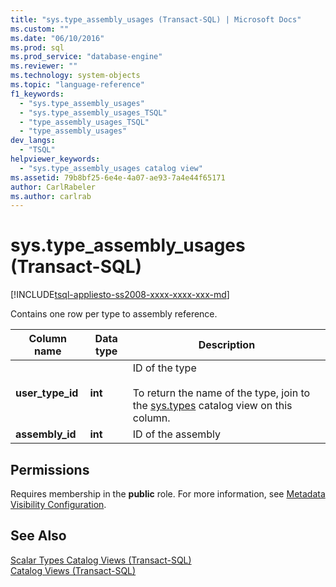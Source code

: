```yaml
---
title: "sys.type_assembly_usages (Transact-SQL) | Microsoft Docs"
ms.custom: ""
ms.date: "06/10/2016"
ms.prod: sql
ms.prod_service: "database-engine"
ms.reviewer: ""
ms.technology: system-objects
ms.topic: "language-reference"
f1_keywords: 
  - "sys.type_assembly_usages"
  - "sys.type_assembly_usages_TSQL"
  - "type_assembly_usages_TSQL"
  - "type_assembly_usages"
dev_langs: 
  - "TSQL"
helpviewer_keywords: 
  - "sys.type_assembly_usages catalog view"
ms.assetid: 79b8bf25-6e4e-4a07-ae93-7a4e44f65171
author: CarlRabeler
ms.author: carlrab
---
```

# sys.type_assembly_usages (Transact-SQL)
[!INCLUDE[tsql-appliesto-ss2008-xxxx-xxxx-xxx-md](../../includes/applies-to-version/sqlserver.md)]

  Contains one row per type to assembly reference.  
  

  
|Column name|Data type|Description|  
|-----------------|---------------|-----------------|  
|**user_type_id**|**int**|ID of the type<br /><br /> To return the name of the type, join to the [sys.types](../../relational-databases/system-catalog-views/sys-types-transact-sql.md) catalog view on this column.|  
|**assembly_id**|**int**|ID of the assembly|  
  
## Permissions  
 Requires membership in the **public** role. For more information, see [Metadata Visibility Configuration](../../relational-databases/security/metadata-visibility-configuration.md).  
  
## See Also  
 [Scalar Types Catalog Views &#40;Transact-SQL&#41;](../../relational-databases/system-catalog-views/scalar-types-catalog-views-transact-sql.md)   
 [Catalog Views &#40;Transact-SQL&#41;](../../relational-databases/system-catalog-views/catalog-views-transact-sql.md)  
  
  
